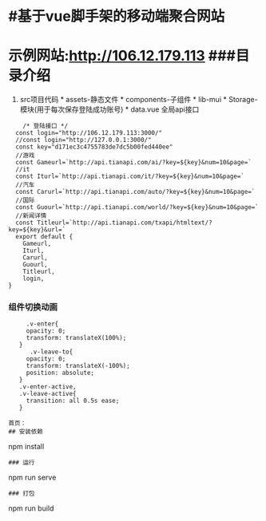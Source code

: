 #基于vue脚手架的移动端聚合网站
=====
示例网站:http://106.12.179.113
###目录介绍
===
  1. src项目代码
    * assets-静态文件
    * components-子组件
    * lib-mui
    * Storage-模块(用于每次保存登陆成功账号)
    * data.vue 全局api接口
```
    /* 登陆接口 */
  const login="http://106.12.179.113:3000/"
  //const login="http://127.0.0.1:3000/"
  const key="d171ec3c4755783de7dc5b00fed440ee"
  //游戏
  const Gameurl=`http://api.tianapi.com/ai/?key=${key}&num=10&page=`
  //it
  const Iturl=`http://api.tianapi.com/it/?key=${key}&num=10&page=`
  //汽车
  const Carurl=`http://api.tianapi.com/auto/?key=${key}&num=10&page=`
  //国际
  const Guourl=`http://api.tianapi.com/world/?key=${key}&num=10&page=`
  //新闻详情
  const Titleurl=`http://api.tianapi.com/txapi/htmltext/?key=${key}&url=`
  export default {
    Gameurl,
    Iturl,
    Carurl,
    Guourl,
    Titleurl,
    login,
}
```
###    组件切换动画
```
     .v-enter{
     opacity: 0;
     transform: translateX(100%);
   }
      .v-leave-to{
     opacity: 0;
     transform: translateX(-100%);
     position: absolute;
   }
   .v-enter-active, 
   .v-leave-active{
     transition: all 0.5s ease;
   }
```
```
首页：
## 安装依赖
```
npm install
```
### 运行
```
npm run serve
```
### 打包
```
npm run build
```


